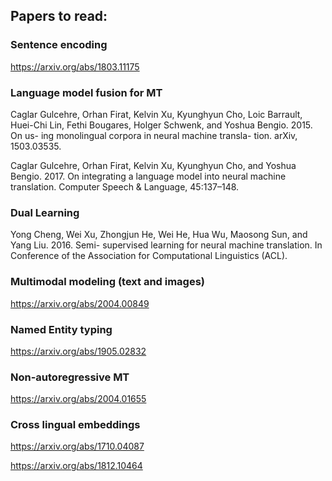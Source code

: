 ## Papers to read:

### Sentence encoding

https://arxiv.org/abs/1803.11175

### Language model fusion for MT

Caglar Gulcehre, Orhan Firat, Kelvin Xu, Kyunghyun Cho, Loic Barrault, Huei-Chi Lin, Fethi Bougares, Holger Schwenk, and Yoshua Bengio. 2015. On us- ing monolingual corpora in neural machine transla- tion. arXiv, 1503.03535.

Caglar Gulcehre, Orhan Firat, Kelvin Xu, Kyunghyun Cho, and Yoshua Bengio. 2017. On integrating a language model into neural machine translation. Computer Speech & Language, 45:137–148.


### Dual Learning

Yong Cheng, Wei Xu, Zhongjun He, Wei He, Hua Wu, Maosong Sun, and Yang Liu. 2016. Semi- supervised learning for neural machine translation. In Conference of the Association for Computational Linguistics (ACL).

### Multimodal modeling (text and images)

https://arxiv.org/abs/2004.00849

### Named Entity typing

https://arxiv.org/abs/1905.02832

### Non-autoregressive MT

https://arxiv.org/abs/2004.01655

### Cross lingual embeddings

https://arxiv.org/abs/1710.04087

https://arxiv.org/abs/1812.10464
